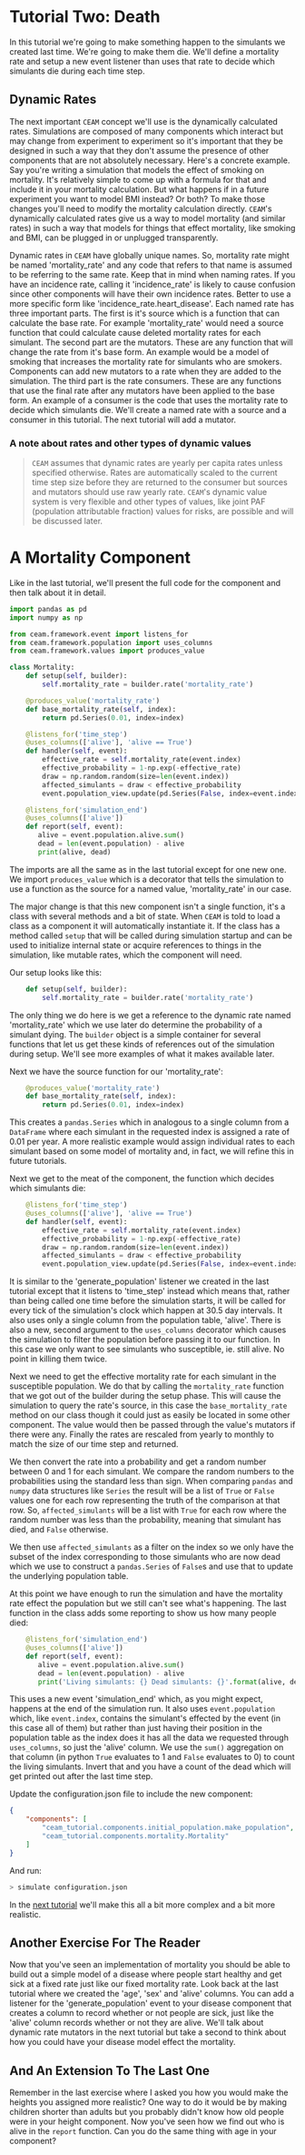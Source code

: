 Tutorial Two: Death
===================

In this tutorial we're going to make something happen to the simulants we created last time. We're going to make them die. We'll define a mortality rate and setup a new event listener than uses that rate to decide which simulants die during each time step.

Dynamic Rates
--------------
The next important `CEAM` concept we'll use is the dynamically calculated rates. Simulations are composed of many components which interact but may change from experiment to experiment so it's important that they be designed in such a way that they don't assume the presence of other components that are not absolutely necessary. Here's a concrete example. Say you're writing a simulation that models the effect of smoking on mortality. It's relatively simple to come up with a formula for that and include it in your mortality calculation. But what happens if in a future experiment you want to model BMI instead? Or both? To make those changes you'll need to modify the mortality calculation directly. `CEAM`'s dynamically calculated rates give us a way to model mortality (and similar rates) in such a way that models for things that effect mortality, like smoking and BMI, can be plugged in or unplugged transparently.

Dynamic rates in `CEAM` have globally unique names. So, mortality rate might be named 'mortality_rate' and any code that refers to that name is assumed to be referring to the same rate. Keep that in mind when naming rates. If you have an incidence rate, calling it 'incidence_rate' is likely to cause confusion since other components will have their own incidence rates. Better to use a more specific form like 'incidence_rate.heart_disease'. Each named rate has three important parts. The first is it's source which is a function that can calculate the base rate. For example 'mortality_rate' would need a source function that could calculate cause deleted mortality rates for each simulant. The second part are the mutators. These are any function that will change the rate from it's base form. An example would be a model of smoking that increases the mortality rate for simulants who are smokers. Components can add new mutators to a rate when they are added to the simulation. The third part is the rate consumers. These are any functions that use the final rate after any mutators have been applied to the base form. An example of a consumer is the code that uses the mortality rate to decide which simulants die. We'll create a named rate with a source and a consumer in this tutorial. The next tutorial will add a mutator.

### A note about rates and other types of dynamic values
> `CEAM` assumes that dynamic rates are yearly per capita rates unless specified otherwise. Rates are automatically scaled to the current time step size before they are returned to the consumer but sources and mutators should use raw yearly rate. `CEAM`'s dynamic value system is very flexible and other types of values, like joint PAF (population attributable fraction) values for risks, are possible and will be discussed later.

A Mortality Component
=====================

Like in the last tutorial, we'll present the full code for the component and then talk about it in detail.

```python
import pandas as pd
import numpy as np

from ceam.framework.event import listens_for
from ceam.framework.population import uses_columns
from ceam.framework.values import produces_value

class Mortality:
    def setup(self, builder):
        self.mortality_rate = builder.rate('mortality_rate')

    @produces_value('mortality_rate')
    def base_mortality_rate(self, index):
        return pd.Series(0.01, index=index)

    @listens_for('time_step')
    @uses_columns(['alive'], 'alive == True')
    def handler(self, event):
        effective_rate = self.mortality_rate(event.index)
        effective_probability = 1-np.exp(-effective_rate)
        draw = np.random.random(size=len(event.index))
        affected_simulants = draw < effective_probability
        event.population_view.update(pd.Series(False, index=event.index[affected_simulants]))

    @listens_for('simulation_end')
    @uses_columns(['alive'])
    def report(self, event):
       alive = event.population.alive.sum()
       dead = len(event.population) - alive
       print(alive, dead)
```

The imports are all the same as in the last tutorial except for one new one. We import `produces_value` which is a decorator that tells the simulation to use a function as the source for a named value, 'mortality_rate' in our case.

The major change is that this new component isn't a single function, it's a class with several methods and a bit of state. When `CEAM` is told to load a class as a component it will automatically instantiate it. If the class has a method called `setup` that will be called during simulation startup and can be used to initialize internal state or acquire references to things in the simulation, like mutable rates, which the component will need.

Our setup looks like this:
```python
    def setup(self, builder):
        self.mortality_rate = builder.rate('mortality_rate')
```

The only thing we do here is we get a reference to the dynamic rate named 'mortality_rate' which we use later do determine the probability of a simulant dying. The `builder` object is a simple container for several functions that let us get these kinds of references out of the simulation during setup. We'll see more examples of what it makes available later.

Next we have the source function for our 'mortality_rate':

```python
    @produces_value('mortality_rate')
    def base_mortality_rate(self, index):
        return pd.Series(0.01, index=index)
```

This creates a `pandas.Series` which in analogous to a single column from a `DataFrame` where each simulant in the requested index is assigned a rate of 0.01 per year. A more realistic example would assign individual rates to each simulant based on some model of mortality and, in fact, we will refine this in future tutorials.

Next we get to the meat of the component, the function which decides which simulants die:
```python
    @listens_for('time_step')
    @uses_columns(['alive'], 'alive == True')
    def handler(self, event):
        effective_rate = self.mortality_rate(event.index)
        effective_probability = 1-np.exp(-effective_rate)
        draw = np.random.random(size=len(event.index))
        affected_simulants = draw < effective_probability
        event.population_view.update(pd.Series(False, index=event.index[affected_simulants]), name='alive')
```

 It is similar to the 'generate_population' listener we created in the last tutorial except that it listens to 'time_step' instead which means that, rather than being called one time before the simulation starts, it will be called for every tick of the simulation's clock which happen at 30.5 day intervals. It also uses only a single column from the population table, 'alive'. There is also a new, second argument to the `uses_columns` decorator which causes the simulation to filter the population before passing it to our function. In this case we only want to see simulants who susceptible, ie. still alive. No point in killing them twice.

Next we need to get the effective mortality rate for each simulant in the susceptible population. We do that by calling the `mortality_rate` function that we got out of the builder during the setup phase. This will cause the simulation to query the rate's source, in this case the `base_mortality_rate` method on our class though it could just as easily be located in some other component. The value would then be passed through the value's mutators if there were any. Finally the rates are rescaled from yearly to monthly to match the size of our time step and returned.

We then convert the rate into a probability and get a random number between 0 and 1 for each simulant. We compare the random numbers to the probabilities using the standard less than sign. When comparing `pandas` and `numpy` data structures like `Series` the result will be a list of `True` or `False` values one for each row representing the truth of the comparison at that row. So, `affected_simulants` will be a list with `True` for each row where the random number was less than the probability, meaning that simulant has died, and `False` otherwise.

We then use `affected_simulants` as a filter on the index so we only have the subset of the index corresponding to those simulants who are now dead which we use to construct a `pandas.Series` of `False`s and use that to update the underlying population table.

At this point we have enough to run the simulation and have the mortality rate effect the population but we still can't see what's happening. The last function in the class adds some reporting to show us how many people died:
```python
    @listens_for('simulation_end')
    @uses_columns(['alive'])
    def report(self, event):
       alive = event.population.alive.sum()
       dead = len(event.population) - alive
       print('Living simulants: {} Dead simulants: {}'.format(alive, dead))
```

This uses a new event 'simulation_end' which, as you might expect, happens at the end of the simulation run. It also uses `event.population` which, like `event.index`, contains the simulant's effected by the event (in this case all of them) but rather than just having their position in the population table as the index does it has all the data we requested through `uses_columns`, so just the 'alive' column. We use the `sum()` aggregation on that column (in python `True` evaluates to 1 and `False` evaluates to 0) to count the living simulants. Invert that and you have a count of the dead which will get printed out after the last time step.

Update the configuration.json file to include the new component:
```json
{
    "components": [
        "ceam_tutorial.components.initial_population.make_population",
        "ceam_tutorial.components.mortality.Mortality"
    ]
}
```

And run:
```sh
> simulate configuration.json
```

In the [next tutorial](./3_The_Part_In_Between.md) we'll make this all a bit more complex and a bit more realistic.

Another Exercise For The Reader
--------------------------------

Now that you've seen an implementation of mortality you should be able to build out a simple model of a disease where people start healthy and get sick at a fixed rate just like our fixed mortality rate. Look back at the last tutorial where we created the 'age', 'sex' and 'alive' columns. You can add a listener for the 'generate_population' event to your disease component that creates a column to record whether or not people are sick, just like the 'alive' column records whether or not they are alive. We'll talk about dynamic rate mutators in the next tutorial but take a second to think about how you could have your disease model effect the mortality.

And An Extension To The Last One
--------------------------------

Remember in the last exercise where I asked you how you would make the heights you assigned more realistic? One way to do it would be by making children shorter than adults but you probably didn't know how old people were in your height component. Now you've seen how we find out who is alive in the `report` function. Can you do the same thing with age in your component?
